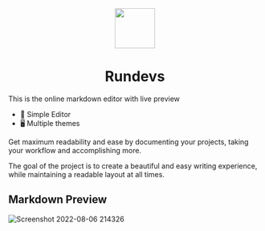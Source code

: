 <div align="center">
  <a href="https://rundevs.vercel.app/" target="_blank">
    <img width="80px" src="https://user-images.githubusercontent.com/88288135/183527055-94c3c060-f4c6-4d28-a1b7-46b0f3db5d45.png" />
  </a>
  <h1>Rundevs</h1>
</div>

This is the online markdown editor with live preview
- 🌱 Simple Editor
- 🖥 Multiple themes

Get maximum readability and ease by documenting your projects, taking your workflow and accomplishing more.

The goal of the project is to create a beautiful and easy writing experience, while maintaining a readable layout at all times.

## Markdown Preview
![Screenshot 2022-08-06 214326](https://user-images.githubusercontent.com/88288135/183271521-783ae390-1d41-4fd7-9350-b53431e628bb.png)
